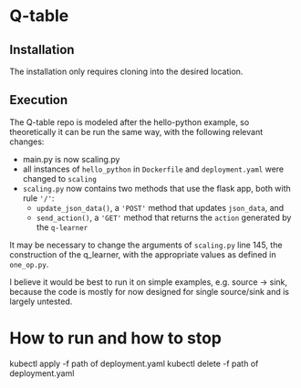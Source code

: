 # Q-table

## Installation

The installation only requires cloning into the desired location.

## Execution

The Q-table repo is modeled after the hello-python example, so theoretically it can be run the same way, with the following relevant changes:

* main.py is now scaling.py
* all instances of `hello_python` in `Dockerfile` and `deployment.yaml` were changed to `scaling`
* `scaling.py` now contains two methods that use the flask app, both with rule `'/'`:
    * `update_json_data()`, a `'POST'` method that updates `json_data`, and
    * `send_action()`, a `'GET'` method that returns the `action` generated by the `q-learner`

It may be necessary to change the arguments of `scaling.py` line 145, the construction of the q_learner, with the appropriate values as defined in `one_op.py`.

I believe it would be best to run it on simple examples, e.g. source $\to$ sink, because the code is mostly for now designed for single source/sink and is largely untested.

# How to run and how to stop
kubectl apply -f path of deployment.yaml
kubectl delete -f path of deployment.yaml